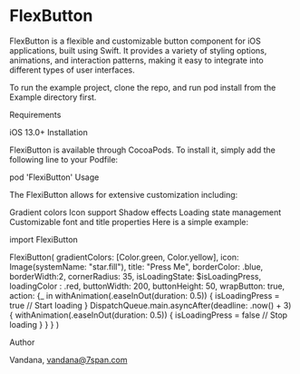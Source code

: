 # FlexButton
FlexButton is a flexible and customizable button component for iOS applications, built using Swift. It provides a variety of styling options, animations, and interaction patterns, making it easy to integrate into different types of user interfaces.

To run the example project, clone the repo, and run pod install from the Example directory first.

Requirements

iOS 13.0+
Installation

FlexiButton is available through CocoaPods. To install it, simply add the following line to your Podfile:

pod 'FlexiButton'
Usage

The FlexiButton allows for extensive customization including:

Gradient colors
Icon support
Shadow effects
Loading state management
Customizable font and title properties
Here is a simple example:


import FlexiButton

FlexiButton(
                gradientColors: [Color.green, Color.yellow],
                icon: Image(systemName: "star.fill"),
                title: "Press Me",
                borderColor: .blue,
                borderWidth:2,
                cornerRadius: 35,
                isLoadingState: $isLoadingPress,
                loadingColor : .red,
                buttonWidth: 200,
                buttonHeight: 50,
                wrapButton: true,
                action: {_ in 
                    withAnimation(.easeInOut(duration: 0.5)) {
                        isLoadingPress = true  // Start loading
                    }
                    DispatchQueue.main.asyncAfter(deadline: .now() + 3) {
                        withAnimation(.easeInOut(duration: 0.5)) {
                            isLoadingPress = false  // Stop loading
                        }
                    }
                }
            )



Author

Vandana, vandana@7span.com


